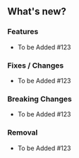## What's new?
### Features

- To be Added #123

### Fixes / Changes

- To be Added #123

### Breaking Changes

- To be Added #123

### Removal

- To be Added #123
